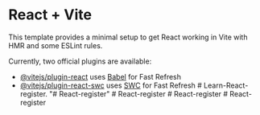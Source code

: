 # React + Vite

This template provides a minimal setup to get React working in Vite with HMR and some ESLint rules.

Currently, two official plugins are available:

- [@vitejs/plugin-react](https://github.com/vitejs/vite-plugin-react/blob/main/packages/plugin-react/README.md) uses [Babel](https://babeljs.io/) for Fast Refresh
- [@vitejs/plugin-react-swc](https://github.com/vitejs/vite-plugin-react-swc) uses [SWC](https://swc.rs/) for Fast Refresh
#   L e a r n - R e a c t - r e g i s t e r .  
 "# React-register" 
#   R e a c t - r e g i s t e r  
 #   R e a c t - r e g i s t e r  
 #   R e a c t - r e g i s t e r  
 